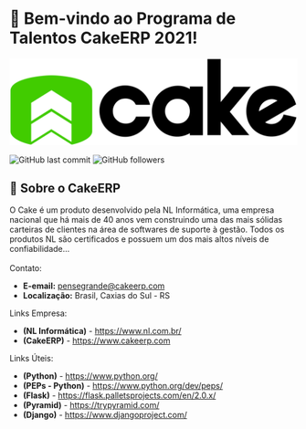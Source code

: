 # 🧁 Bem-vindo ao Programa de Talentos CakeERP 2021!

<a href ="https://www.cakeerp.com" target="_blank"><img src="docs/logo-cakeerp.png"></a>

![GitHub last commit](https://img.shields.io/github/last-commit/CakeERP/cakeerp-talent-program)
![GitHub followers](https://img.shields.io/github/followers/CakeERP?label=Cake%20ERP&style=social)
## 🚀  Sobre o CakeERP
O Cake é um produto desenvolvido pela NL Informática, uma empresa nacional que há mais de 40 anos vem construindo uma das mais sólidas carteiras de clientes na área de softwares de suporte à gestão. Todos os produtos NL são certificados e possuem um dos mais altos níveis de confiabilidade...
<br>
<br>
Contato:

- <b>E-email:</b> pensegrande@cakeerp.com
- <b>Localização:</b> Brasil, Caxias do Sul - RS</b>

Links Empresa:
- <b>(NL Informática)</b> - https://www.nl.com.br/
- <b>(CakeERP)</b> - https://www.cakeerp.com

Links Úteis:
- <b>(Python)</b> - https://www.python.org/
- <b>(PEPs - Python)</b> - https://www.python.org/dev/peps/
- <b>(Flask)</b> - https://flask.palletsprojects.com/en/2.0.x/
- <b>(Pyramid)</b> - https://trypyramid.com/
- <b>(Django)</b> - https://www.djangoproject.com/
<p>
